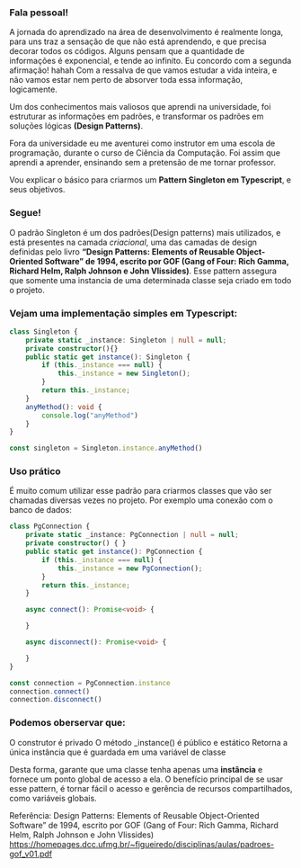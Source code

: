 ### Fala pessoal!
A jornada do aprendizado na área de desenvolvimento é realmente longa, para uns traz a sensação de que não está aprendendo, e que precisa decorar todos os códigos. 
Alguns pensam que a quantidade de informações é exponencial, e tende ao infinito.
Eu concordo com a segunda afirmação! hahah 
Com a ressalva de que vamos estudar a vida inteira, e não vamos estar nem perto de absorver toda essa informação, logicamente.

Um dos conhecimentos mais valiosos que aprendi na universidade, foi estruturar as informações em padrões, e transformar os padrões em soluções lógicas **(Design Patterns)**. 

Fora da universidade eu me aventurei como instrutor em uma escola de programação, durante o curso de Ciência da Computação. Foi assim que aprendi a aprender, ensinando sem a pretensão de me tornar professor.

Vou explicar o básico para criarmos um **Pattern Singleton em Typescript**, e seus objetivos. 

### Segue!

O padrão Singleton é um dos padrões(Design patterns) mais utilizados, e está presentes na camada *criacional*, uma das camadas de design definidas pelo livro **“Design Patterns: Elements of Reusable Object-Oriented Software” de 1994, escrito por GOF (Gang of Four: Rich Gamma, Richard Helm, Ralph Johnson e John Vlissides)**.
Esse pattern assegura que somente uma instancia de uma determinada classe seja criado em todo o projeto. 

### Vejam uma implementação simples em Typescript:
```typescript
class Singleton {
    private static _instance: Singleton | null = null;
    private constructor(){}
    public static get instance(): Singleton {
        if (this._instance === null) {
            this._instance = new Singleton();
        }
        return this._instance;
    }
    anyMethod(): void {
        console.log("anyMethod")
    }
}

const singleton = Singleton.instance.anyMethod()

````

### Uso prático
É muito comum utilizar esse padrão para criarmos classes que vão ser chamadas diversas vezes no projeto.
Por exemplo uma conexão com o banco de dados: 
````typescript
class PgConnection {
    private static _instance: PgConnection | null = null;
    private constructor() { }
    public static get instance(): PgConnection {
        if (this._instance === null) {
            this._instance = new PgConnection();
        }
        return this._instance;
    }

    async connect(): Promise<void> {

    }

    async disconnect(): Promise<void> {

    }
}

const connection = PgConnection.instance
connection.connect()
connection.disconnect()
````

### Podemos oberservar que:
O construtor é privado
O método _instance() é público e estático
Retorna a única instância que é guardada em uma variável de classe

Desta forma, garante que uma classe tenha apenas uma **instância** e fornece um ponto global de acesso a ela.
O benefício principal de se usar esse pattern, é tornar fácil o acesso e gerência de recursos compartilhados, como variáveis globais. 

Referência:
Design Patterns: Elements of Reusable Object-Oriented Software” de 1994, escrito por GOF (Gang of Four: Rich Gamma, Richard Helm, Ralph Johnson e John Vlissides)
https://homepages.dcc.ufmg.br/~figueiredo/disciplinas/aulas/padroes-gof_v01.pdf
